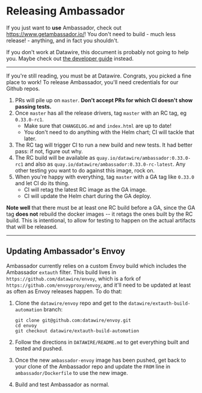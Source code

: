Releasing Ambassador
====================

If you just want to **use** Ambassador, check out https://www.getambassador.io/! You don't need to build - much less release! - anything, and in fact you shouldn't.

If you don't work at Datawire, this document is probably not going to help you. Maybe check out [the developer guide](BUILDING.md) instead.

----

If you're still reading, you must be at Datawire. Congrats, you picked a fine place to work! To release Ambassador, you'll need credentials for our Github repos.

1. PRs will pile up on `master`. **Don't accept PRs for which CI doesn't show passing tests.**
2. Once `master` has all the release drivers, tag `master` with an RC tag, eg `0.33.0-rc1`.
   - Make sure that `CHANGELOG.md` and `index.html` are up to date!
   - You don't need to do anything with the Helm chart; CI will tackle that later.
3. The RC tag will trigger CI to run a new build and new tests. It had better pass: if not, figure out why.
4. The RC build will be available as `quay.io/datawire/ambassador:0.33.0-rc1` and also as `quay.io/datawire/ambassador:0.33.0-rc-latest`. Any other testing you want to do against this image, rock on.
5. When you're happy with everything, tag `master` with a GA tag like `0.33.0` and let CI do its thing.
   - CI will retag the latest RC image as the GA image.
   - CI will update the Helm chart during the GA deploy.

**Note well** that there must be at least one RC build before a GA, since the GA tag **does not** rebuild the docker images -- it retags the ones built by the RC build. This is intentional, to allow for testing to happen on the actual artifacts that will be released.

----
Updating Ambassador's Envoy
----

Ambassador currently relies on a custom Envoy build which includes the Ambassador `extauth` filter. This build lives in `https://github.com/datawire/envoy`, which is a fork of `https://github.com/envoyproxy/envoy`, and it'll need to be updated at least as often as Envoy releases happen. To do that:

1. Clone the `datawire/envoy` repo and get to the `datawire/extauth-build-automation` branch:

    ```
    git clone git@github.com:datawire/envoy.git
    cd envoy
    git checkout datawire/extauth-build-automation
    ```

2. Follow the directions in `DATAWIRE/README.md` to get everything built and tested and pushed.

3. Once the new `ambassador-envoy` image has been pushed, get back to your clone of the Ambassador repo and update the `FROM` line in `ambassador/Dockerfile` to use the new image.

4. Build and test Ambassador as normal.

